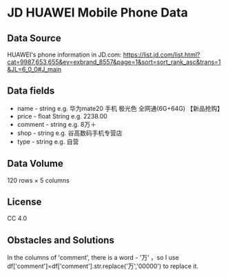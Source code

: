 # JD HUAWEI Mobile Phone Data
## Data Source
HUAWEI's phone information in JD.com: https://list.jd.com/list.html?cat=9987,653,655&ev=exbrand_8557&page=1&sort=sort_rank_asc&trans=1&JL=6_0_0#J_main

## Data fields
* name - string  e.g. 华为mate20 手机 极光色 全网通(6G+64G) 【新品抢购】<br>
* price - float String e.g. 2238.00	<br>
* comment - string e.g. 8万＋<br>
* shop - string e.g. 谷高数码手机专营店 <br>
* type - string e.g. 自营 <br>

## Data Volume
120 rows × 5 columns

## License
CC 4.0

## Obstacles and Solutions 
In the columns of 'comment', there is a word - '万‘ ，so I use df['comment']=df['comment'].str.replace('万','00000') to replace it.
